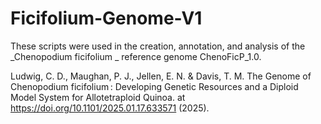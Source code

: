 # Ficifolium-Genome-V1
These scripts were used in the creation, annotation, and analysis of the _Chenopodium ficifolium _ reference genome ChenoFicP_1.0. 

Ludwig, C. D., Maughan, P. J., Jellen, E. N. & Davis, T. M. The Genome of Chenopodium ficifolium : Developing Genetic Resources and a Diploid Model System for Allotetraploid Quinoa. at https://doi.org/10.1101/2025.01.17.633571 (2025).
